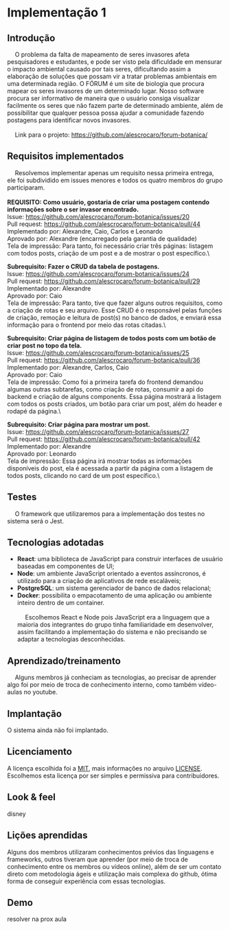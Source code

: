 # Implementação 1
## Introdução
&emsp; O problema da falta de mapeamento de seres invasores afeta pesquisadores e estudantes, e pode ser visto pela dificuldade em mensurar o impacto ambiental causado por tais seres, dificultando assim a elaboração de soluções que possam vir a tratar problemas ambientais em uma determinada região. O FÓRUM é um site de biologia que procura mapear os seres invasores de um determinado lugar. Nosso software procura ser informativo de maneira que o usuário consiga visualizar facilmente os seres que não fazem parte de determinado ambiente, além de possibilitar que qualquer pessoa possa ajudar a comunidade fazendo postagens para identificar novos invasores.
\
\
&emsp; Link para o projeto: https://github.com/alescrocaro/forum-botanica/
## Requisitos implementados
&emsp; Resolvemos implementar apenas um requisito nessa primeira entrega, ele foi subdividido em issues menores e todos os quatro membros do grupo participaram.\
\
**REQUISITO: Como usuário, gostaria de criar uma postagem contendo informações sobre o ser invasor encontrado.** \
Issue: https://github.com/alescrocaro/forum-botanica/issues/20 \
Pull request: https://github.com/alescrocaro/forum-botanica/pull/44 \
Implementado por: Alexandre, Caio, Carlos e Leonardo\
Aprovado por: Alexandre (encarregado pela garantia de qualidade)\
Tela de impressão: Para tanto, foi necessário criar três páginas: listagem com todos posts, criação de um post e a de mostrar o post específico.\

**Subrequisito: Fazer o CRUD da tabela de postagens.** \
Issue: https://github.com/alescrocaro/forum-botanica/issues/24 \
Pull request: https://github.com/alescrocaro/forum-botanica/pull/29 \
Implementado por: Alexandre\
Aprovado por: Caio\
Tela de impressão: Para tanto, tive que fazer alguns outros requisitos, como a criação de rotas e seu arquivo. Esse CRUD é o responsável pelas funções de criação, remoção e leitura de post(s) no banco de dados, e enviará essa informação para o frontend por meio das rotas citadas.\

**Subrequisito: Criar página de listagem de todos posts com um botão de criar post no topo da tela.** \
Issue: https://github.com/alescrocaro/forum-botanica/issues/25 \
Pull request: https://github.com/alescrocaro/forum-botanica/pull/36 \
Implementado por: Alexandre, Carlos, Caio\
Aprovado por: Caio\
Tela de impressão: Como foi a primeira tarefa do frontend demandou algumas outras subtarefas, como criação de rotas, consumir a api do backend e criação de alguns components. Essa página mostrará a listagem com todos os posts criados, um botão para criar um post, além do header e rodapé da página.\

**Subrequisito: Criar página para mostrar um post.** \
Issue: https://github.com/alescrocaro/forum-botanica/issues/27 \
Pull request: https://github.com/alescrocaro/forum-botanica/pull/42 \
Implementado por: Alexandre\
Aprovado por: Leonardo\
Tela de impressão: Essa página irá mostrar todas as informações disponíveis do post, ela é acessada a partir da página com a listagem de todos posts, clicando no card de um post específico.\


## Testes
&emsp; O framework que utilizaremos para a implementação dos testes no sistema será o Jest.
## Tecnologias adotadas
 - **React**: uma biblioteca de JavaScript para construir interfaces de usuário baseadas em componentes de UI;
 - **Node**: um ambiente JavaScript orientado a eventos assíncronos, é utilizado para a criação de aplicativos de rede escaláveis;
 - **PostgreSQL**: um sistema gerenciador de banco de dados relacional;
 - **Docker**: possibilita o empacotamento de uma aplicação ou ambiente inteiro dentro de um container.
\
\
&emsp; Escolhemos React e Node pois JavaScript era a linguagem que a maioria dos integrantes do grupo tinha familiaridade em desenvolver, assim facilitando a implementação do sistema e não precisando se adaptar a tecnologias desconhecidas.
## Aprendizado/treinamento
&emsp; Alguns membros já conheciam as tecnologias, ao precisar de aprender algo foi por meio de troca de conhecimento interno, como também vídeo-aulas no youtube.

## Implantação
O sistema ainda não foi implantado.

## Licenciamento
A licença escolhida foi a [MIT](https://choosealicense.com/licenses/mit/), mais informações no arquivo [LICENSE](https://github.com/alescrocaro/forum-botanica/blob/main/LICENSE). Escolhemos esta licença por ser simples e permissiva para contribuidores.

## Look & feel
disney

## Lições aprendidas
Alguns dos membros utilizaram conhecimentos prévios das linguagens e frameworks, outros tiveram que aprender (por meio de troca de conhecimento entre os membros ou vídeos online), além de ser um contato direto com metodologia ágeis e utilização mais complexa do github, ótima forma de conseguir experiência com essas tecnologias.

## Demo
resolver na prox aula
